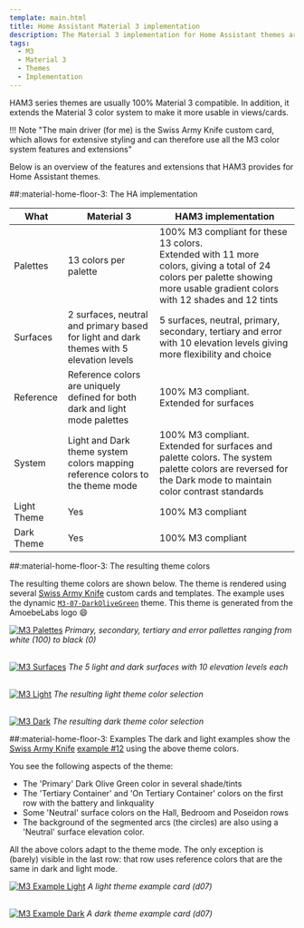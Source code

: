 ```yaml
---
template: main.html
title: Home Assistant Material 3 implementation
description: The Material 3 implementation for Home Assistant themes are 100% compatible. It further extends the M3 color system to make it more usable in views/cards. 
tags:
  - M3
  - Material 3
  - Themes
  - Implementation
---
```


<!-- GT/GML -->

HAM3 series themes are usually 100% Material 3 compatible. In addition, it extends the Material 3 color system to make it more usable in views/cards. 

!!! Note "The main driver (for me) is the Swiss Army Knife custom card, which allows for extensive styling and can therefore use all the M3 color system features and extensions"

Below is an overview of the features and extensions that HAM3 provides for Home Assistant themes.

##:material-home-floor-3: The HA implementation

| What | Material 3 | HAM3 implementation |
| ---- | ---------- |  ------------------- |
| Palettes | 13 colors per palette | 100% M3 compliant for these 13 colors. <br>Extended with 11 more colors, giving a total of 24 colors per palette showing more usable gradient colors with 12 shades and 12 tints |
| Surfaces | 2 surfaces, neutral and primary based for light and dark themes with 5 elevation levels | 5 surfaces, neutral, primary, secondary, tertiary and error with 10 elevation levels giving more flexibility and choice |
| Reference | Reference colors are uniquely defined for both dark and light mode palettes | 100% M3 compliant. <br>Extended for surfaces |
| System | Light and Dark theme system colors mapping reference colors to the theme mode | 100% M3 compliant. <br>Extended for surfaces and palette colors. The system palette colors are reversed for the Dark mode to maintain color contrast standards |
| Light Theme | Yes | 100% M3 compliant | 
| Dark Theme | Yes | 100% M3 compliant | 

##:material-home-floor-3: The resulting theme colors

The resulting theme colors are shown below. The theme is rendered using several [Swiss Army Knife][sak-docs-url] custom cards and templates. The example uses the dynamic [`M3-07-DarkOliveGreen`][example-d7-md] theme. This theme is generated from the AmoebeLabs logo :smile:

[![M3 Palettes]][M3 Palettes]
_Primary, secondary, tertiary and error pallettes ranging from white (100) to black (0)_


<br>[![M3 Surfaces]][M3 Surfaces]
_The 5 light and dark surfaces with 10 elevation levels each_


<br>[![M3 Light]][M3 Light]
_The resulting light theme color selection_

<br>[![M3 Dark]][M3 Dark]
_The resulting dark theme color selection_


##:material-home-floor-3: Examples
The dark and light examples show the [Swiss Army Knife][sak-docs-url] [example \#12][sak-docs-example-12-url] using the above theme colors.

You see the following aspects of the theme:

- The 'Primary' Dark Olive Green color in several shade/tints
- The 'Tertiary Container' and 'On Tertiary Container' colors on the first row with the battery and linkquality
- Some 'Neutral' surface colors on the Hall, Bedroom and Poseidon rows
- The background of the segmented arcs (the circles) are also using a 'Neutral' surface elevation color.

All the above colors adapt to the theme mode. The only exception is (barely) visible in the last row: that row uses reference colors that are the same in dark and light mode.

[![M3 Example Light]][M3 Example Light]
_A light theme example card (d07)_

<br>[![M3 Example Dark]][M3 Example Dark]
_A dark theme example card (d07)_


[M3 Palettes]: ../assets/screenshots/m3-theme-d07-palettes.png
[M3 Surfaces]: ../assets/screenshots/m3-theme-d07-surfaces.png
[M3 Light]: ../assets/screenshots/m3-theme-d07-light.png
[M3 Dark]: ../assets/screenshots/m3-theme-d07-dark.png

[M3 Example Light]: ../assets/screenshots/m3-example-d07-light.png
[M3 Example Dark]: ../assets/screenshots/m3-example-d07-dark.png

[sak-docs-url]: https://swiss-army-knife.docs.amoebelabs.com
[sak-docs-example-12-url]: https://swiss-army-knife.docs.amoebelabs.com/examples/example-12/
[example-d7-md]: ../examples/example-d7.md